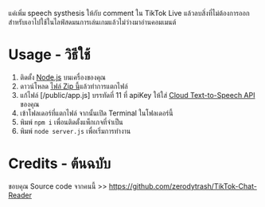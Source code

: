 แค่เพิ่ม speech systhesis ให้กับ comment ใน TikTok Live แล้วลบสิ่งที่ไม่ต้องการออก
สำหรับเอาไปใช้ในไลฟ์สดมนการเล่นเกมแล้วไม่ว่างมาอ่านคอมเมนต์

# Usage - วิธีใช้
1. ติดตั้ง [Node.js](https://nodejs.org/) บนเครื่องของคุณ
2. ดาวน์โหลด [ไฟล์ Zip นี้](https://github.com/Anas7487/TTS-Tiktok-Live-Chat.git)แล้วทำการแตกไฟล์
3. แก้ไฟล์ [/public/app.js] บรรทัดที่ 11 ที่ apiKey ให้ใส่ [Cloud Text-to-Speech API](https://cloud.google.com/text-to-speech?hl=en) ของคุณ
4. เข้าโฟลเดอร์ที่แตกไฟล์ จากนั้นเปิด Terminal ในโฟลเดอร์นี้
5. พิมพ์ `npm i` เพื่อนติดตั้งแพ็กเกจที่จำเป็น
6. พิมพ์ `node server.js` เพื่อเริ่มการทำงาน

# Credits - ต้นฉบับ
ขอบคุณ Source code จากคนนี้ >> https://github.com/zerodytrash/TikTok-Chat-Reader
